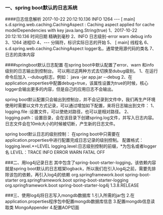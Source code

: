### 一、spring boot默认的日志系统
####日志信息解析
2017-10-22 20:12:10.136  INFO 1264 --- [           main] s.d.spring.web.caching.CachingAspect     : Caching aspect applied for cache modelDependencies with key java.lang.String(true)
1、2017-10-22 20:12:10.136   时间日期  精确到毫秒
2、INFO  日志级别-error warn debug info
3、1264  进程ID
4、--- 分隔符，标识实际日志的开始
5、 [           main]  线程名
6、 s.d.spring.web.caching.CachingAspect   logger名，通常使用源代码的类名
7、日志的具体内容

####springboot默认日志配置
在spring boot中默认配置了error、warn 和info级别的日志输出到控制台。
可以用过这两种方式去切换至dubug级别。
1、在运行命令后加入 --dubug标志，例如： java -jar app.jar --debug
2、在application.properties中配置debug=true，该属性设置为true的时候，核心logger会输出更多的内容，但是自己的应用日志不会输出。

spring boot默认配置只会输出到控制台，并不会记录到文件中，我们再生产环境使用时需要以文件方式记录，可以通过增加如下配置，来将日志输出到文件：
1、logging.file :设置文件，可以使绝对路径，也可以是相对路径。
2、logging.path：设置目录，会在该目录下创建spring.log文件，并写入日志内容。
日志文件会在10mb大小的时候被切断，产生新的日志文件。

spring boot默认日志的级别控制：
在spring boot中只需要在application.properties中进行配置完成日志记录的级别控制。
配置格式：logging.level.*=LEVEL
logging.level:日志级别控制的前缀，*为包名或者logger名
LEVEL：TRACE INFO ERROR WARN FATAL OFF


###二、用log4j记录日志
其中包含了spring-boot-starter-logging，该依赖内容就是spring boot默认的日志框架logback，所以我们在引入log4j之前，需要先排除该包的依赖，再引入log4j的依赖
        <dependency>
			<groupId>org.springframework.boot</groupId>
			<artifactId>spring-boot-starter</artifactId>
			<exclusions>
				<exclusion>
					<groupId>org.springframework.boot</groupId>
					<artifactId>spring-boot-starter-logging</artifactId>
				</exclusion>
			</exclusions>
		</dependency>
		<dependency>
			<groupId>org.springframework.boot</groupId>
			<artifactId>spring-boot-starter-log4j</artifactId>
			<version>1.3.8.RELEASE</version>
		</dependency>
		
		
###三、使用log4j将日志写入mongdb数据库
    1.引入所需的jar包
    2.在application.properties程序包中配置mongdb数据库信息
    3.配置mongdb信息读取类 MongoAppender
    4.配置AOP切面